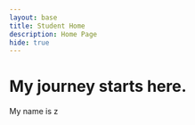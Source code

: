 ```yaml
---
layout: base
title: Student Home 
description: Home Page
hide: true
---
```


# My journey starts here.
My name is z